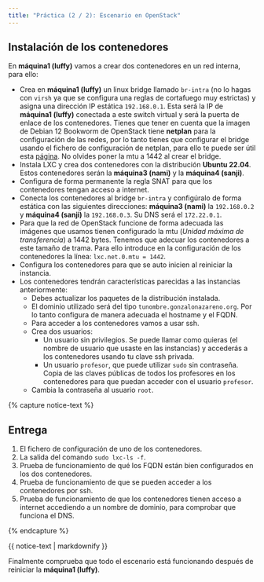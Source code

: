 ```yaml
---
title: "Práctica (2 / 2): Escenario en OpenStack"
---
```


## Instalación de los contenedores

En **máquina1 (luffy)** vamos a crear dos contenedores en un red interna, para ello:

* Crea en **máquina1 (luffy)** un linux bridge llamado `br-intra` (no lo hagas con `virsh` ya que se configura una reglas de cortafuego muy estrictas) y asigna una dirección IP estática `192.168.0.1`. Esta será la IP de **máquina1 (luffy)** conectada a este switch virtual y será la puerta de enlace de los contenedores. Tienes que tener en cuenta que la imagen de Debian 12 Bookworm de OpenStack tiene **netplan** para la configuración de las redes, por lo tanto tienes que configurar el bridge usando el fichero de configuración de netplan, para ello te puede ser útil esta [página](https://fabianlee.org/2022/09/20/kvm-creating-a-bridged-network-with-netplan-on-ubuntu-22-04/). No olvides poner la mtu a 1442 al crear el bridge.
* Instala LXC y crea dos contenedores con la distribución **Ubuntu 22.04**. Estos contenedores serán la **máquina3 (nami)** y la **máquina4 (sanji)**.
* Configura de forma permanente la regla SNAT para que los contenedores tengan acceso a internet.
* Conecta los contenedores al bridge `br-intra` y configúralo de forma estática con las siguientes direcciones: **máquina3 (nami)** la `192.168.0.2` y **máquina4 (sanji)** la `192.168.0.3`. Su DNS será el `172.22.0.1`.
* Para que la red de OpenStack funcione de forma adecuada las imágenes que usamos tienen configurado la mtu (*Unidad máxima de transferencia*) a 1442 bytes. Tenemos que adecuar los contenedores a este tamaño de trama. Para ello introduce en la configuración de los contenedores la línea: `lxc.net.0.mtu = 1442`.
* Configura los contenedores para que se auto inicien al reiniciar la instancia. 
* Los contenedores tendrán características parecidas a las instancias anteriormente:
	* Debes actualizar los paquetes de la distribución instalada.
	* El dominio utilizado será del tipo `tunombre.gonzalonazareno.org`. Por lo tanto configura de manera adecuada el hostname y el FQDN.
	* Para acceder a los contenedores vamos a usar ssh.
	* Crea dos usuarios: 
		* Un usuario sin privilegios. Se puede llamar como quieras (el nombre de usuario que usaste en las instancias) y accederás a los contenedores usando tu clave ssh privada.
		* Un usuario `profesor`, que puede utilizar `sudo` sin contraseña. Copia de las claves públicas de todos los profesores en los contenedores para que puedan acceder con el usuario `profesor`.
	* Cambia la contraseña al usuario `root`.

{% capture notice-text %}
## Entrega

1. El fichero de configuración de uno de los contenedores.
2. La salida del comando `sudo lxc-ls -f`.
3. Prueba de funcionamiento de qué los FQDN están bien configurados en los dos contenedores.
4. Prueba de funcionamiento de que se pueden acceder a los contenedores por ssh.
5. Prueba de funcionamiento de que los contenedores tienen acceso a internet accediendo a un nombre de dominio, para comprobar que funciona el DNS.

{% endcapture %}<div class="notice--info">{{ notice-text | markdownify }}</div>

Finalmente comprueba que todo el escenario está funcionando después de reiniciar la **máquina1 (luffy)**.
